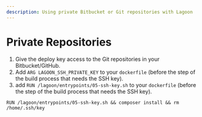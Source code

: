 ```yaml
---
description: Using private Bitbucket or Git repositories with Lagoon
---
```


# Private Repositories

1. Give the deploy key access to the Git repositories in your Bitbucket/GitHub.
2. Add `ARG LAGOON_SSH_PRIVATE_KEY` to your `dockerfile` \(before the step of the build process that needs the SSH key\).
3. add `RUN /lagoon/entrypoints/05-ssh-key.sh` to your `dockerfile` \(before the step of the build process that needs the SSH key\).

`RUN /lagoon/entrypoints/05-ssh-key.sh && composer install && rm /home/.ssh/key`

